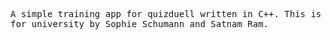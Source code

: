<PRE>
A simple training app for quizduell written in C++. This is an assignment
for university by Sophie Schumann and Satnam Ram.

</PRE>
